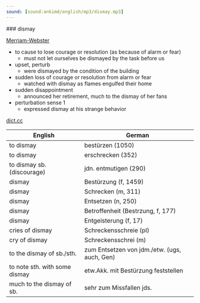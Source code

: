 ```yaml
---
sound: [sound:ankimd/english/mp3/dismay.mp3]
---
```


\### dismay

[Merriam-Webster](https://www.merriam-webster.com/dictionary/dismay)

- to cause to lose courage or resolution (as because of alarm or fear)
    - must not let ourselves be dismayed by the task before us
- upset, perturb
    - were dismayed by the condition of the building
- sudden loss of courage or resolution from alarm or fear
    - watched with dismay as flames engulfed their home
- sudden disappointment
    - announced her retirement, much to the dismay of her fans
- perturbation sense 1
    - expressed dismay at his strange behavior

[dict.cc](https://www.dict.cc/dismay)

| English        | German       |
| -------------- | ------------ |
| to dismay | bestürzen (1050) |
| to dismay | erschrecken (352) |
| to dismay sb. (discourage) | jdn. entmutigen (290) |
| dismay | Bestürzung (f, 1459) |
| dismay | Schrecken (m, 311) |
| dismay | Entsetzen (n, 250) |
| dismay | Betroffenheit (Bestrzung, f, 177) |
| dismay | Entgeisterung (f, 17) |
| cries of dismay | Schreckensschreie (pl) |
| cry of dismay | Schreckensschrei (m) |
| to the dismay of sb./sth. | zum Entsetzen von jdm./etw. (ugs, auch, Gen) |
| to note sth. with some dismay | etw.Akk. mit Bestürzung feststellen |
| much to the dismay of sb. | sehr zum Missfallen jds. |
